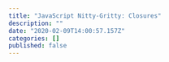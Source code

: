 ```yaml
---
title: "JavaScript Nitty-Gritty: Closures"
description: ""
date: "2020-02-09T14:00:57.157Z"
categories: []
published: false
---
```



